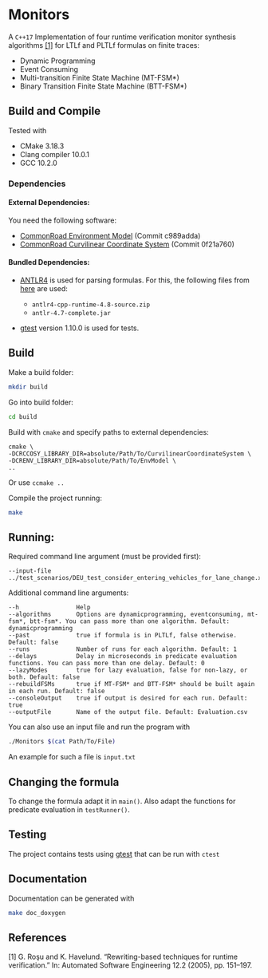 # Monitors
A `C++17` Implementation of four runtime verification monitor synthesis algorithms [[1]](#1) for LTLf and PLTLf formulas on finite traces:
- Dynamic Programming
- Event Consuming
- Multi-transition Finite State Machine (MT-FSM*)
- Binary Transition Finite State Machine (BTT-FSM*)

## Build and Compile

Tested with 
- CMake 3.18.3
- Clang compiler 10.0.1
- GCC 10.2.0

### Dependencies

#### External Dependencies:
You need the following software:
- [CommonRoad Environment Model](https://gitlab.lrz.de/maierhofer/environment-model) (Commit c989adda)
- [CommonRoad Curvilinear Coordinate System](https://gitlab.lrz.de/cps/commonroad-curvilinear-coordinate-system) (Commit 0f21a760)

#### Bundled Dependencies:
- [ANTLR4](https://www.antlr.org/) is used for parsing formulas. For this, the following files from [here](https://www.antlr.org/download/index.html) are used:
    - `antlr4-cpp-runtime-4.8-source.zip`
    - `antlr-4.7-complete.jar`

- [gtest](https://github.com/google/googletest) version 1.10.0 is used for tests.

## Build
Make a build folder:
```bash
mkdir build
```

Go into build folder:
```bash
cd build
```

Build with `cmake` and specify paths to external dependencies:
```
cmake \
-DCRCCOSY_LIBRARY_DIR=absolute/Path/To/CurvilinearCoordinateSystem \   
-DCRENV_LIBRARY_DIR=absolute/Path/To/EnvModel \
..
```

Or use `ccmake ..`

Compile the project running: 
```bash
make 
```

## Running:
Required command line argument (must be provided first):

```
--input-file       ../test_scenarios/DEU_test_consider_entering_vehicles_for_lane_change.xml
```

Additional command line arguments:

```
--h                Help
--algorithms       Options are dynamicprogramming, eventconsuming, mt-fsm*, btt-fsm*. You can pass more than one algorithm. Default: dynamicprogramming
--past             true if formula is in PLTLf, false otherwise. Default: false
--runs             Number of runs for each algorithm. Default: 1
--delays           Delay in microseconds in predicate evaluation functions. You can pass more than one delay. Default: 0
--lazyModes        true for lazy evaluation, false for non-lazy, or both. Default: false
--rebuildFSMs      true if MT-FSM* and BTT-FSM* should be built again in each run. Default: false
--consoleOutput    true if output is desired for each run. Default: true
--outputFile       Name of the output file. Default: Evaluation.csv
```

You can also use an input file and run the program with

```bash
./Monitors $(cat Path/To/File)
```

An example for such a file is `input.txt`
## Changing the formula
To change the formula adapt it in ``main()``. Also adapt the functions for predicate
evaluation in ``testRunner()``.

## Testing
The project contains tests using [gtest](https://github.com/google/googletest) that can be run with `ctest`

## Documentation
Documentation can be generated with 
```bash
make doc_doxygen
```

## References
<a id="1">[1]</a> 
G. Roşu and K. Havelund. “Rewriting-based techniques for runtime verification.”
In: Automated Software Engineering 12.2 (2005), pp. 151–197.
